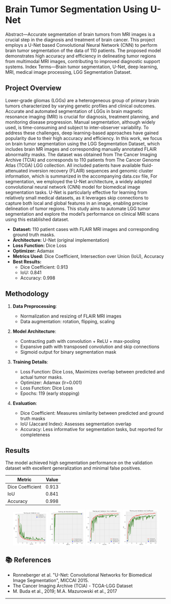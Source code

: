 # Brain Tumor Segmentation Using U-Net



Abstract—Accurate segmentation of brain tumors from MRI
images is a crucial step in the diagnosis and treatment of brain
cancer. This project employs a U-Net based Convolutional Neural
Network (CNN) to perform brain tumor segmentation of the data
of 110 patients. The proposed model demonstrates high accuracy
and efficiency in delineating tumor regions from multimodal MRI
images, contributing to improved diagnostic support systems.
Index Terms—Brain tumor segmentation, U-Net, deep learning, MRI, medical image processing, LGG Segmentation Dataset.


##  Project Overview

Lower-grade gliomas (LGGs) are a heterogeneous group of
primary brain tumors characterized by varying genetic profiles
and clinical outcomes. Accurate and automated segmentation
of LGGs in brain magnetic resonance imaging (MRI) is crucial
for diagnosis, treatment planning, and monitoring disease
progression. Manual segmentation, although widely used, is
time-consuming and subject to inter-observer variability. To
address these challenges, deep learning-based approaches have
gained popularity due to their high accuracy and efficiency. In
this work, we focus on brain tumor segmentation using the
LGG Segmentation Dataset, which includes brain MR images
and corresponding manually annotated FLAIR abnormality
masks. The dataset was obtained from The Cancer Imaging
Archive (TCIA) and corresponds to 110 patients from The
Cancer Genome Atlas (TCGA) LGG collection. All included
patients have available fluid-attenuated inversion recovery
(FLAIR) sequences and genomic cluster information, which is
summarized in the accompanying data.csv file, For segmentation, we employed the U-Net architecture, a widely adopted
convolutional neural network (CNN) model for biomedical
image segmentation tasks. U-Net is particularly effective for
learning from relatively small medical datasets, as it leverages
skip connections to capture both local and global features in
an image, enabling precise delineation of tumor regions. This
study aims to automate LGG tumor segmentation and explore
the model’s performance on clinical MRI scans using this
established dataset.

- **Dataset:** 110 patient cases with FLAIR MRI images and corresponding ground truth masks.
- **Architecture:** U-Net (original implementation)
- **Loss Function:** Dice Loss
- **Optimizer:** Adamax
- **Metrics Used:** Dice Coefficient, Intersection over Union (IoU), Accuracy
- **Best Results:**
  - Dice Coefficient: 0.913
  - IoU: 0.841
  - Accuracy: 0.998

## Methodology

1. **Data Preprocessing**:
   - Normalization and resizing of FLAIR MRI images
   - Data augmentation: rotation, flipping, scaling

2. **Model Architecture**:
   - Contracting path with convolution + ReLU + max-pooling
   - Expansive path with transposed convolution and skip connections
   - Sigmoid output for binary segmentation mask

3. **Training Details**:
   - Loss Function: Dice Loss, Maximizes overlap between predicted and actual tumor masks.
   - Optimizer: Adamax (lr=0.001)
   - Loss Function: Dice Loss
   - Epochs: 119 (early stopping)

4. **Evaluation**:
   - Dice Coefficient: Measures similarity between predicted and ground truth masks
   - IoU (Jaccard Index): Assesses segmentation overlap
   - Accuracy: Less informative for segmentation tasks, but reported for completeness

## Results

The model achieved high segmentation performance on the validation dataset with excellent generalization and minimal false positives.

| Metric           | Value  |
|------------------|--------|
| Dice Coefficient | 0.913  |
| IoU              | 0.841  |
| Accuracy         | 0.998  | 

<p align="center">
  <img src="Results/R1.png" width="22%" />
  <img src="Results/R2.png" width="22%" />
  <img src="Results/R3.png" width="22%" />
  <img src="Results/R4.png" width="22%" />
</p>


## 📚 References

- Ronneberger et al. "U-Net: Convolutional Networks for Biomedical Image Segmentation", MICCAI 2015.
- The Cancer Imaging Archive (TCIA) - TCGA-LGG Dataset
- M. Buda et al., 2019; M.A. Mazurowski et al., 2017




---

